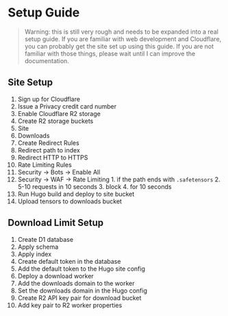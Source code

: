 # Setup Guide

> Warning: this is still very rough and needs to be expanded into a real setup guide.
> If you are familiar with web development and Cloudflare, you can probably get the site
> set up using this guide. If you are not familiar with those things, please wait until
> I can improve the documentation.

## Site Setup

1. Sign up for Cloudflare
2. Issue a Privacy credit card number
3. Enable Cloudflare R2 storage
4. Create R2 storage buckets
  1. Site
  2. Downloads
5. Create Redirect Rules
  1. Redirect path to index
  2. Redirect HTTP to HTTPS
6. Rate Limiting Rules
  1. Security -> Bots -> Enable All
  2. Security -> WAF -> Rate Limiting
    1. if the path ends with `.safetensors`
    2. 5-10 requests in 10 seconds
    3. block
    4. for 10 seconds
7. Run Hugo build and deploy to site bucket
8. Upload tensors to downloads bucket

## Download Limit Setup

1. Create D1 database
  1. Apply schema
  2. Apply index
2. Create default token in the database
  1. Add the default token to the Hugo site config
3. Deploy a download worker
  1. Add the downloads domain to the worker
  2. Set the downloads domain in the Hugo config
4. Create R2 API key pair for download bucket
  1. Add key pair to R2 worker properties

